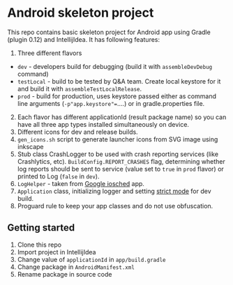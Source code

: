 # Android skeleton project

This repo contains basic skeleton project for Android app using Gradle (plugin 0.12) and IntellijIdea.
It has following features:

1. Three different flavors
 - `dev` - developers build for debugging (build it with `assembleDevDebug` command)
 - `testLocal` - build to be tested by Q&A team.
 Create local keystore for it and build it with `assembleTestLocalRelease`.
 - `prod` - build for production, uses keystore passed either as command line arguments
 (`-p"app.keystore"=`....) or in gradle.properties file.
2. Each flavor has different applicationId (result package name) so you can have all three app
types installed simultaneously on device.
3. Different icons for dev and release builds.
4. `gen_icons.sh` script to generate launcher icons from SVG image using inkscape
5. Stub class CrashLogger to be used with crash reporting services (like Crashlytics, etc).
`BuildConfig.REPORT_CRASHES` flag, determining whether log reports should be sent to service
(value set to `true` in `prod` flavor) or printed to Log (`false` in `dev`).
6. `LogHelper` - taken from [Google iosched](https://github.com/google/iosched) app.
7. `Application` class, initializing logger and setting
[strict mode](http://developer.android.com/reference/android/os/StrictMode.html) for dev build.
8. Proguard rule to keep your app classes and do not use obfuscation.

## Getting started

1. Clone this repo
2. Import project in IntellijIdea
3. Change value of `applicationId` in `app/build.gradle`
4. Change package in `AndroidManifest.xml`
5. Rename package in source code